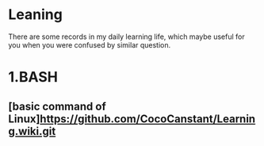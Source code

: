 # Leaning
There are some records in my daily learning life, which maybe useful for you when you were confused by similar question.
# 1.BASH
## [basic command of Linux]https://github.com/CocoCanstant/Learning.wiki.git
